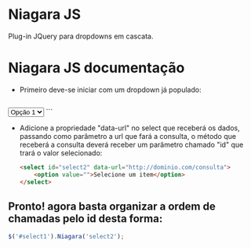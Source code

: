 # Niagara JS
Plug-in JQuery para dropdowns em cascata.

# Niagara JS documentação

- Primeiro deve-se iniciar com um dropdown já populado: 

	```html
<select id="select1">
		<option value="1">Opção 1</option>
		<option value="2">Opção 2</option>
		<option value="3">Opção 3</option>
	</select>
	```

- Adicione a propriedade "data-url" no select que receberá os dados, passando como parâmetro a url que fará a consulta, o método que receberá a consulta deverá receber um parâmetro chamado "id" que trará o valor selecionado:
	```html
	<select id="select2" data-url="http://dominio.com/consulta">
		<option value="">Selecione um item</option>		
	</select>
	```

## Pronto! agora basta organizar a ordem de chamadas pelo id desta forma:
```js
$('#select1').Niagara('select2');
```

